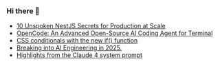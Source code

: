 ### Hi there 👋

<!-- daily.dev BOOKMARKS:START -->
- [10 Unspoken NestJS Secrets for Production at Scale](https://app.daily.dev/posts/xHJ4VgMDg?utm_source=rss&utm_medium=bookmarks&utm_campaign=PnGboN99PhXCxFrWGGg2C)
- [OpenCode: An Advanced Open-Source AI Coding Agent for Terminal](https://app.daily.dev/posts/zT005veGX?utm_source=rss&utm_medium=bookmarks&utm_campaign=PnGboN99PhXCxFrWGGg2C)
- [CSS conditionals with the new if&lpar;&rpar; function](https://app.daily.dev/posts/Fo9U1cunJ?utm_source=rss&utm_medium=bookmarks&utm_campaign=PnGboN99PhXCxFrWGGg2C)
- [Breaking into AI Engineering in 2025.](https://app.daily.dev/posts/93xjrYFpI?utm_source=rss&utm_medium=bookmarks&utm_campaign=PnGboN99PhXCxFrWGGg2C)
- [Highlights from the Claude 4 system prompt](https://app.daily.dev/posts/zRt7XPdjt?utm_source=rss&utm_medium=bookmarks&utm_campaign=PnGboN99PhXCxFrWGGg2C)
<!-- daily.dev BOOKMARKS:END -->

<!--
**dinesh4monto/dinesh4monto** is a ✨ _special_ ✨ repository because its `README.md` (this file) appears on your GitHub profile.

Here are some ideas to get you started:

- 🔭 I’m currently working on ...
- 🌱 I’m currently learning ...
- 👯 I’m looking to collaborate on ...
- 🤔 I’m looking for help with ...
- 💬 Ask me about ...
- 📫 How to reach me: ...
- 😄 Pronouns: ...
- ⚡ Fun fact: ...
-->
